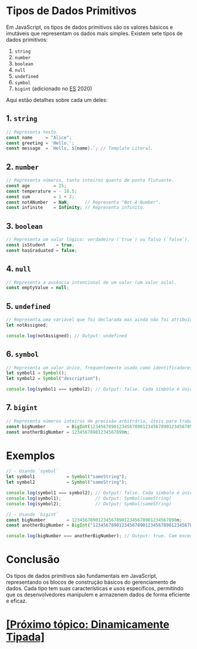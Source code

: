 # Tipos de Dados Primitivos

Em JavaScript, os tipos de dados primitivos são os valores básicos e imutáveis que representam os dados mais simples. Existem sete tipos de dados primitivos:

1. `string`
2. `number`
3. `boolean`
4. `null`
5. `undefined`
6. `symbol`
7. `bigint` (adicionado no [ES]() 2020) <!-- TODO: explicar o ES 2020 e verificar onde eu vou colocar a explicação -->

Aqui estão detalhes sobre cada um deles:

## 1. `string`

```JavaScript
// Representa texto.
const name     = "Alice";
const greeting = 'Hello.';
const message  = `Hello, ${name}.`; // Template Literal.
```

## 2. `number`

```JavaScript
// Representa números, tanto inteiros quanto de ponto flutuante.
const age         = 25;
const temperature = - 10.5;
const sum         = 1 + 2;
const notANumber  = NaN;      // Representa "Not-A-Number".
const infinite    = Infinity; // Representa infinito.
```

## 3. `boolean`

```JavaScript
// Representa um valor lógico: verdadeiro (`true`) ou falso (`false`).
const isStudent    = true;
const hasGraduated = false;
```

## 4. `null`

```JavaScript
// Representa a ausência intencional de um valor (um valor nulo).
const emptyValue = null;
```

## 5. `undefined`

```JavaScript
// Representa uma variável que foi declarada mas ainda não foi atribuída um valor.
let notAssigned;

console.log(notAssigned); // Output: undefined
```

## 6. `symbol`

```JavaScript
// Representa um valor único, frequentemente usado como identificadores únicos.
let symbol1 = Symbol();
let symbol2 = Symbol("description");

console.log(symbol1 === symbol2); // Output: false. Cada símbolo é único.
```

## 7. `bigint`

```JavaScript
// Representa números inteiros de precisão arbitrária, úteis para trabalhar com números inteiros muito grandes.
const bigNumber        = BigInt(1234567890123456789012345678901234567890n);
const anotherBigNumber = 12345678901234567890n;
```

# Exemplos

```JavaScript
// - Usando `symbol`
let symbol1            = Symbol("sameString");
let symbol2            = Symbol("sameString");

console.log(symbol1 === symbol2); // Output: false. Cada símbolo é único.
console.log(symbol1);             // Output: Symbol(sameString)
console.log(symbol2);             // Output: Symbol(sameString)

// - Usando `bigint`
const bigNumber        = 1234567890123456789012345678901234567890n;
const anotherBigNumber = BigInt("1234567890123456789012345678901234567890");

console.log(bigNumber === anotherBigNumber); // Output: true. Com exceção do caractere "n", o restante do número precisa ser idêntico para que a comparação seja verdadeira.
```

# Conclusão

Os tipos de dados primitivos são fundamentais em JavaScript, representando os blocos de construção básicos do gerenciamento de dados. Cada tipo tem suas características e usos específicos, permitindo que os desenvolvedores manipulem e armazenem dados de forma eficiente e eficaz.

# [[Próximo tópico: Dinamicamente Tipada]](./dinamicamente-tipada.md)